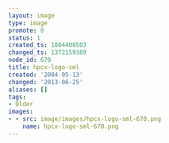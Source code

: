 ```yaml
---
layout: image
type: image
promote: 0
status: 1
created_ts: 1084408503
changed_ts: 1372159389
node_id: 670
title: hpcx-logo-sml
created: '2004-05-13'
changed: '2013-06-25'
aliases: []
tags:
- Older
images:
- - src: image/images/hpcx-logo-sml-670.png
    name: hpcx-logo-sml-670.png
---
```



